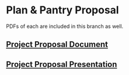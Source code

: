 # Plan & Pantry Proposal

PDFs of each are included in this branch as well.

## [Project Proposal Document](https://docs.google.com/document/d/13MJEFS5ks65qYsdQ6JoFDjLDB35p-npr_MHH3u_Plho)

## [Project Proposal Presentation](https://docs.google.com/presentation/d/1BhHHEqscLXABfsjylZl8HsQDjqxVcVk6I0p1vHdZbuk)
